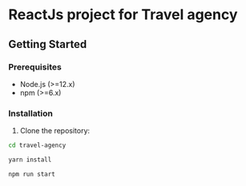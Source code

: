 # ReactJs project for Travel agency

## Getting Started

### Prerequisites

- Node.js (>=12.x)
- npm (>=6.x)

### Installation

1. Clone the repository:

```bash
cd travel-agency

yarn install

npm run start

```
